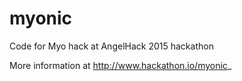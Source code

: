 # myonic
Code for Myo hack at AngelHack 2015 hackathon

More information at http://www.hackathon.io/myonic_
